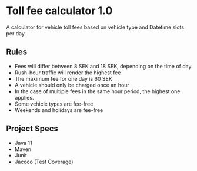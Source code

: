 # Toll fee calculator 1.0
A calculator for vehicle toll fees based on vehicle type and Datetime slots per day.

## Rules
* Fees will differ between 8 SEK and 18 SEK, depending on the time of day
* Rush-hour traffic will render the highest fee
* The maximum fee for one day is 60 SEK
* A vehicle should only be charged once an hour
* In the case of multiple fees in the same hour period, the highest one applies.
* Some vehicle types are fee-free
* Weekends and holidays are fee-free

## Project Specs
* Java 11
* Maven
* Junit
* Jacoco (Test Coverage)

 

